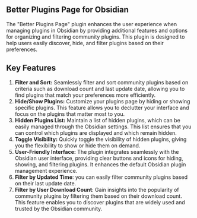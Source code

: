 ## Better Plugins Page for Obsidian

The "Better Plugins Page" plugin enhances the user experience when managing plugins in Obsidian by providing additional features and options for organizing and filtering community plugins. This plugin is designed to help users easily discover, hide, and filter plugins based on their preferences.

## Key Features

1. **Filter and Sort:** Seamlessly filter and sort community plugins based on criteria such as download count and last update date, allowing you to find plugins that match your preferences more efficiently.
2. **Hide/Show Plugins:** Customize your plugins page by hiding or showing specific plugins. This feature allows you to declutter your interface and focus on the plugins that matter most to you.
3. **Hidden Plugins List:** Maintain a list of hidden plugins, which can be easily managed through the Obsidian settings. This list ensures that you can control which plugins are displayed and which remain hidden.
4. **Toggle Visibility:** Quickly toggle the visibility of hidden plugins, giving you the flexibility to show or hide them on demand.
5. **User-Friendly Interface:** The plugin integrates seamlessly with the Obsidian user interface, providing clear buttons and icons for hiding, showing, and filtering plugins. It enhances the default Obsidian plugin management experience.
6. **Filter by Updated Time**: you can easily filter community plugins based on their last update date.
7. **Filter by User Download Count**: Gain insights into the popularity of community plugins by filtering them based on their download count. This feature enables you to discover plugins that are widely used and trusted by the Obsidian community.
